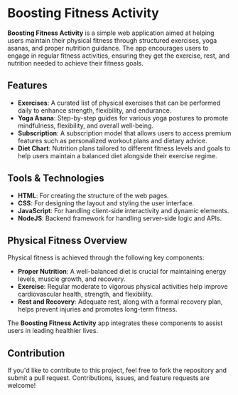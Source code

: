 # Boosting Fitness Activity

**Boosting Fitness Activity** is a simple web application aimed at helping users maintain their physical fitness through structured exercises, yoga asanas, and proper nutrition guidance. The app encourages users to engage in regular fitness activities, ensuring they get the exercise, rest, and nutrition needed to achieve their fitness goals.

## Features

- **Exercises**: A curated list of physical exercises that can be performed daily to enhance strength, flexibility, and endurance.
- **Yoga Asana**: Step-by-step guides for various yoga postures to promote mindfulness, flexibility, and overall well-being.
- **Subscription**: A subscription model that allows users to access premium features such as personalized workout plans and dietary advice.
- **Diet Chart**: Nutrition plans tailored to different fitness levels and goals to help users maintain a balanced diet alongside their exercise regime.

## Tools & Technologies

- **HTML**: For creating the structure of the web pages.
- **CSS**: For designing the layout and styling the user interface.
- **JavaScript**: For handling client-side interactivity and dynamic elements.
- **NodeJS**: Backend framework for handling server-side logic and APIs.

## Physical Fitness Overview

Physical fitness is achieved through the following key components:

- **Proper Nutrition**: A well-balanced diet is crucial for maintaining energy levels, muscle growth, and recovery.
- **Exercise**: Regular moderate to vigorous physical activities help improve cardiovascular health, strength, and flexibility.
- **Rest and Recovery**: Adequate rest, along with a formal recovery plan, helps prevent injuries and promotes long-term fitness.

The **Boosting Fitness Activity** app integrates these components to assist users in leading healthier lives.

## Contribution

If you'd like to contribute to this project, feel free to fork the repository and submit a pull request. Contributions, issues, and feature requests are welcome!
